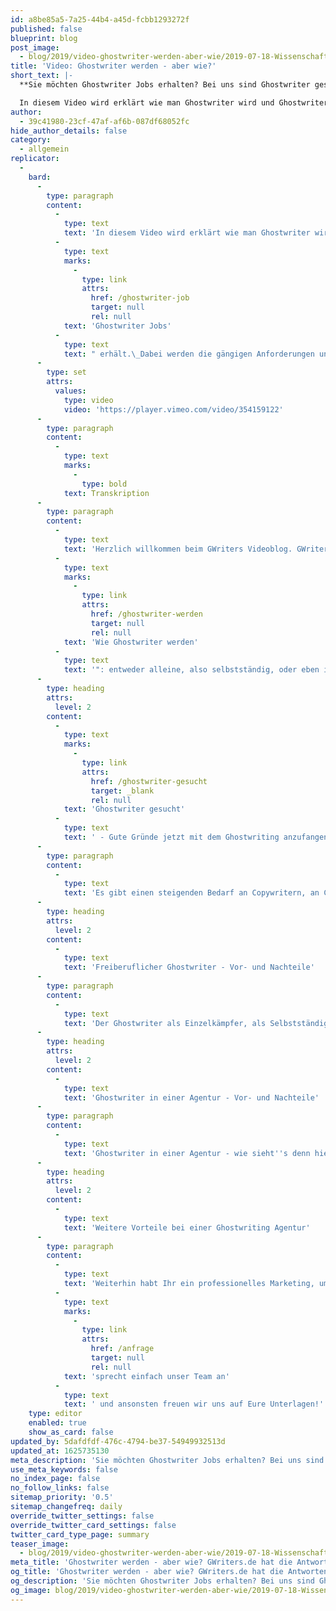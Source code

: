 ```yaml
---
id: a8be85a5-7a25-44b4-a45d-fcbb1293272f
published: false
blueprint: blog
post_image:
  - blog/2019/video-ghostwriter-werden-aber-wie/2019-07-18-Wissenschaftliches_Ghostwriting_vs_Business_Ghostwriting-Was_steckt_dahinter_classic_Thumbnail.png
title: 'Video: Ghostwriter werden - aber wie?'
short_text: |-
  **Sie möchten Ghostwriter Jobs erhalten? Bei uns sind Ghostwriter gesucht und wir erklären Ihnen auch was Ihre Möglichkeiten beim Ghostwriting sind.**

  In diesem Video wird erklärt wie man Ghostwriter wird und Ghostwriter Jobs erhält. Dabei werden die gängigen Anforderungen und der Stand des Marktes erläutert sowie die Vor- und Nachteile von selbständigem Ghostwriting und dem Ghostwriter Job bei einer Ghostwriting Agentur genannt...
author:
  - 39c41980-23cf-47af-af6b-087df68052fc
hide_author_details: false
category:
  - allgemein
replicator:
  -
    bard:
      -
        type: paragraph
        content:
          -
            type: text
            text: 'In diesem Video wird erklärt wie man Ghostwriter wird und '
          -
            type: text
            marks:
              -
                type: link
                attrs:
                  href: /ghostwriter-job
                  target: null
                  rel: null
            text: 'Ghostwriter Jobs'
          -
            type: text
            text: " erhält.\_Dabei werden die gängigen Anforderungen und der Stand des Marktes erläutert sowie die Vor- und Nachteile von selbständigem Ghostwriting und dem Ghostwriter Job bei einer Ghostwriting Agentur genannt."
      -
        type: set
        attrs:
          values:
            type: video
            video: 'https://player.vimeo.com/video/354159122'
      -
        type: paragraph
        content:
          -
            type: text
            marks:
              -
                type: bold
            text: Transkription
      -
        type: paragraph
        content:
          -
            type: text
            text: 'Herzlich willkommen beim GWriters Videoblog. GWriters ist eine Ghostwriter Agentur mit der Spezialisierung auf die Erstellung Wissenschaftlicher Texte. Unser heutiges Thema richtet sich an Euch, an die zukünftigen Ghostwriter und lautet "Ghostwriter werden - aber wie?". Dabei klären wir einmal zwei Bereiche dieser Frage und zwar einmal, wie könnt Ihr Ghostwriter werden, also was müsst Ihr mitbringen wie habt Ihr die besten Chancen auch ordentliche Aufträge zu bekommen? Und der andere Teil der Frage "'
          -
            type: text
            marks:
              -
                type: link
                attrs:
                  href: /ghostwriter-werden
                  target: null
                  rel: null
            text: 'Wie Ghostwriter werden'
          -
            type: text
            text: '": entweder alleine, also selbstständig, oder eben in einer Ghostwriting Agentur? Und wir schauen uns da einmal die Vor- und Nachteile an. Wie wird man also Ghostwriter? Aktuell sieht es so aus: es gibt einen steigenden Bedarf an Texten, an hochwertigen Texten, nicht nur aus dem akademischen, also aus dem wissenschaftlichen Bereich, sondern auch für nicht-wissenschaftliche Texte.'
      -
        type: heading
        attrs:
          level: 2
        content:
          -
            type: text
            marks:
              -
                type: link
                attrs:
                  href: /ghostwriter-gesucht
                  target: _blank
                  rel: null
            text: 'Ghostwriter gesucht'
          -
            type: text
            text: ' - Gute Gründe jetzt mit dem Ghostwriting anzufangen'
      -
        type: paragraph
        content:
          -
            type: text
            text: 'Es gibt einen steigenden Bedarf an Copywritern, an Content für Webseiten. Es werden Ghostwriter Jobs gesucht für Bücher, für Reden und so weiter und da gibt es immer, immer mehr und es gibt gerade bei den wissenschaftlichen Arbeiten auch einen Bedarf an Anonymität. Warum das wichtig ist, zeige ich Euch gleich nochmal in dem zweiten Teil der Frage. Was solltet Ihr also mitbringen? Zu dem steigenden Bedarf gibt es derzeit auch ein steigendes Angebot an freien Autoren, das heißt eben, dass es für Euch nicht sehr viel einfacher wird durch den steigenden Bedarf an wissenschaftlichen und nicht-wissenschaftlichen Texten auch an ordentliche Aufträge zu kommen, sondern durch das Angebot an immer mehr freien Autoren müsst Ihr Eure Strategie auch etwas anpassen. Hier kommt es gerade auf die Qualitätsunterschiede an. Ganz, ganz wichtig ist, dass zumindest wir bei GWriters und auch andere seriöse große Agenturen auf Qualität achten und darauf achten, welche Erfahrung bringt derjenige Ghostwriter oder der, der es werden möchte, denn mit? Das heißt, Ihr könnt als Alleinstellungsmerkmal am besten Eure Qualifikationen verkaufen, Eure Erfahrung verkaufen, und kommt damit an die besten Aufträge über eine Agentur. Das gleiche gilt natürlich nicht nur für die Ghostwriter Agenturen, sondern auch, wenn Ihr Euch selbstständig macht und selbst alleine als Ghostwriter arbeiten möchtet, dann müsst Ihr natürlich Euch irgendwie vermarkten, dazu gehört eben auch, Eure Erfahrungen vorzustellen und dazu gehört auch, eben zu zeigen, in welchen Bereichen habt Ihr schon was gemacht, in welchen Bereichen seid Ihr aktiv und was ist Eure Qualifikation? Das gleiche wollen wir natürlich auch. Je besser die Qualifikation und je mehr Erfahrungen Ihr habt, desto höher sind natürlich die Chancen mit uns zusammenzuarbeiten oder eigenständig Aufträge zu erhalten. Schauen wir uns das also einmal an.'
      -
        type: heading
        attrs:
          level: 2
        content:
          -
            type: text
            text: 'Freiberuflicher Ghostwriter - Vor- und Nachteile'
      -
        type: paragraph
        content:
          -
            type: text
            text: 'Der Ghostwriter als Einzelkämpfer, als Selbstständiger - was sind dabei die Vorteile? Klar ist, die direkte Kommunikation mit dem Kunden macht es manchmal sehr viel weniger kompliziert, einen Auftrag abzuwickeln Ihr habt höhere Verdienstmöglichkeiten. Klar wenn keine Agentur dabei ist, die den ganzen Ablauf managet und für Euch schaut, dass die Zahlungen pünktlich kommen und auch für den Kunden schauen, dass die Texte pünktlich kommen und so weiter, dann habt Ihr natürlich eben diesen Mittelsmann ausgeschnitten und habt somit eben eine höhere Verdienstmöglichkeit. Allerdings gibt es dabei auch Nachteile, denn auch Kunden sind teilweise unzuverlässig. Wir bei GWriters haben die Erfahrung gemacht, dass ein Ghostwriter manchmal zu spät liefert. Wir haben aber auch die Erfahrung gemacht, dass Kunden teilweise gar nicht erst bezahlen wollten und auf einmal mit einem Text verschwunden waren, was natürlich gerade dann, wenn der Kunde anonym sein möchte, was eben bei der Selbstständigkeit auch vorkommen kann, dass Ihr anonyme Kunden bedienen müsst, weil Ihr sonst keinen Auftrag bekommt, kann das natürlich nach hinten losgehen und kann Euch auch viel Geld kosten. Das heißt, es ist ein Nachteil, dass die Kunden Zuverlässigkeit nicht immer garantiert ist und Ihr müsst Euch darum natürlich selber kümmern. Genau so müsst Ihr Euch selber eben auch um die Kundenakquise und ums Marketing kümmern. Aufträge kommen nicht zugeflogen, dafür muss man leider was tun und das ist eben nicht nur Qualität abzuliefern, sondern auch schon im Voraus ein ordentliches Marketing für sich selbst auf die Beine zu stellen und somit eben attraktive Aufträge auch anziehen zu können.Weiterhin habt Ihr keine Anonymität zum Kunden, das ist für die meisten wahrscheinlich nicht ganz so wichtig, wir haben bei uns allerdings die Erfahrung gemacht, dass wir viele Ghostwriter gesucht haben, die die entsprechenden Qualifikationen mitbringen aufgrund dessen, dass sie einfach einen entsprechenden Job haben, teilweise vielleicht sogar noch an Universitäten tätig sind und viele von denen möchten teilweise auch selber eben anonym bleiben. Diese Anonymität habt Ihr natürlich nicht, wenn Ihr selbständig unterwegs seid - logisch!'
      -
        type: heading
        attrs:
          level: 2
        content:
          -
            type: text
            text: 'Ghostwriter in einer Agentur - Vor- und Nachteile'
      -
        type: paragraph
        content:
          -
            type: text
            text: 'Ghostwriter in einer Agentur - wie sieht''s denn hier aus? Wir haben verschiedene Vorteile und natürlich auch Nachteile. Schauen wir uns das einmal genau an: auf einiges sind wir gerade schon eingegangen, Ihr habt zum Beispiel den Vorteil, dass Konflikte in der Regel durch die Ghostwriting Agentur selber gelöst werden, das heißt, wenn ein kleiner fachlicher Schlagabtausch zwischen Euch und Eurem Kunden entsteht, weil der Kunde vielleicht meint, er wüsste etwas besser, was Ihr allerdings aus Eurer Erfahrung schon lange gegenteilig wisst, dann schreitet GWriters ein und Ihr habt einen Projektmanager für jedes Projekt der für den Kunden zur Verfügung steht, aber eben auch für Euch Ghostwriter, und somit Konflikte beilegen kann, ohne dass Ihr großen Aufwand damit habt. Weiterhin habt Ihr zuverlässige Zahlungen. Dieses Risiko nehmen wir als Ghostwriting Agentur auf uns und tragen das Zahlungsausfallrisiko eben für Euch als Ghostwriter. Ihr bekommt regelmäßiges Feedback, da wir mit unseren Projektbetreuern schon im voraus einen Plan und ein Briefing mit dem Kunden aufgestellt haben, wie der ganze Auftrag ablaufen soll. Das ganze natürlich auch in Rücksprache mit Euch, damit das auch zeitlich alles hinkommt und somit habt Ihr ein regelmäßiges Feedback mit jeder Teillieferung und könnt ordentlich arbeiten.'
      -
        type: heading
        attrs:
          level: 2
        content:
          -
            type: text
            text: 'Weitere Vorteile bei einer Ghostwriting Agentur'
      -
        type: paragraph
        content:
          -
            type: text
            text: 'Weiterhin habt Ihr ein professionelles Marketing, um das Ihr Euch überhaupt nicht kümmern müsst, das machen wir. Wir schauen, dass wir eben regelmäßig Aufträge bekommen, die wir an unsere Ghostwriter entsprechend weitergeben können. Nachteile: natürlich, wir müssen natürlich auch irgendwo unsere Mitarbeiter bezahlen und wir möchten gerne mitverdienen, das ist kein Geheimnis. Das heißt, diesen Schritt den übernehmen wir zwar, also das heißt, Ihr könnt uns nicht ausschließen und habt damit nicht diese höhere Verdienstmöglichkeit. Auf der anderen Seite ist die Frage: wie gut und wie kosteneffizient könnt Ihr Euer Marketing gestalten oder Forderungsmanagement oder was auch immer Ihr eben braucht, je nach Größe. Das übernehmen wir alles für Euch und deswegen, denken wir auch, sind diese Kosten relativ gut gerechtfertigt. Wir freuen uns jedenfalls auf jede Bewerbung von Euch! Falls Ihr fragen dazu habt, '
          -
            type: text
            marks:
              -
                type: link
                attrs:
                  href: /anfrage
                  target: null
                  rel: null
            text: 'sprecht einfach unser Team an'
          -
            type: text
            text: ' und ansonsten freuen wir uns auf Eure Unterlagen!'
    type: editor
    enabled: true
    show_as_card: false
updated_by: 5dafdfdf-476c-4794-be37-54949932513d
updated_at: 1625735130
meta_description: 'Sie möchten Ghostwriter Jobs erhalten? Bei uns sind Ghostwriter gesucht und wir erklären Ihnen auch was Ihre Möglichkeiten beim Ghostwriting sind.'
use_meta_keywords: false
no_index_page: false
no_follow_links: false
sitemap_priority: '0.5'
sitemap_changefreq: daily
override_twitter_settings: false
override_twitter_card_settings: false
twitter_card_type_page: summary
teaser_image:
  - blog/2019/video-ghostwriter-werden-aber-wie/2019-07-18-Wissenschaftliches_Ghostwriting_vs_Business_Ghostwriting-Was_steckt_dahinter_classic_Thumbnail.png
meta_title: 'Ghostwriter werden - aber wie? GWriters.de hat die Antworten'
og_title: 'Ghostwriter werden - aber wie? GWriters.de hat die Antworten'
og_description: 'Sie möchten Ghostwriter Jobs erhalten? Bei uns sind Ghostwriter gesucht und wir erklären Ihnen auch was Ihre Möglichkeiten beim Ghostwriting sind.'
og_image: blog/2019/video-ghostwriter-werden-aber-wie/2019-07-18-Wissenschaftliches_Ghostwriting_vs_Business_Ghostwriting-Was_steckt_dahinter_classic_Thumbnail.png
---
```

